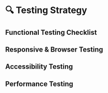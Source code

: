 # 🔍 Testing Strategy

## Functional Testing Checklist

## Responsive & Browser Testing

## Accessibility Testing

## Performance Testing